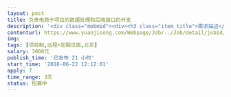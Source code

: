 ```yaml
---                
layout: post       
title: 负责电商子项目的数据处理和后端接口的开发           
description: '<div class="mobmid"><div><h3 class="item_title">需求描述</h3><p>项目：负责电商子项目的数据处理和后端接口的开发<br/> <br/>技能需求：<br/> <br/>熟练掌握Python（Django优先）、shell<br/>能够支持Docker部署<br/>熟悉MongoDB、Redis等Nosql数据库，拥有较强的数据库设计能力。<br/> <br/> <br/>合作方式：<br/> <br/>远程 + 定期见面</p></div><!--info end--></div>'     
contenturl: https://www.yuanjisong.com/Webpage/Job/../Job/detail/jobid/101602      
img:              
tags: [项目制,远程+定期见面,北京]            
salary: 3000元          
publish_time: '已发布 21 小时'         
start_time: '2018-06-22 12:12:01'           
apply: 7                   
time_range: 3天              
status: 招募中                  
---                 
```

